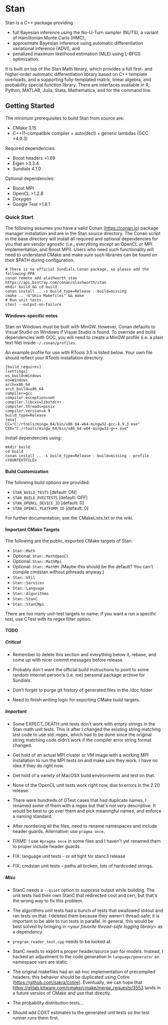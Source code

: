 # Stan
Stan is a C++ package providing 
* full Bayesian inference using the No-U-Turn sampler (NUTS), a variant of Hamiltonian Monte Carlo (HMC),
* approximate Bayesian inference using automatic differentiation variational inference (ADVI), and
* penalized maximum likelihood estimation (MLE) using L-BFGS optimization.

It is built on top of the Stan Math library, which provides a full first- and higher-order automatic differentiation library based on C++ template overloads, and a supporting fully-templated matrix, linear algebra, and probability special function library. There are interfaces available in R, Python, MATLAB, Julia, Stata, Mathematica, and for the command line.

## Getting Started

The minimum prerequisites to build Stan from source are:
* CMake 3.15
* C++11-compatible compiler + auto(decl) + generic lambdas (GCC >4.9.3)

Required dependencies:
* Boost headers >1.69
* Eigen >3.3.4
* Sundials 4.1.0

Optional dependencies:
* Boost MPI
* OpenCL >1.2.8
* Doxygen
* Google Test >1.8.1

### Quick Start

The following assumes you have a valid Conan (https://conan.io) package manager installation and are in the Stan source directory. The Conan script in the base directory will install all required and optional dependencies for you that are vendor agnostic (i.e., everything except an OpenCL or MPI implementation, and Boost MPI). Users who need such functionality will need to understand CMake and make sure such libraries can be found on their $PATH during configuration.
```
# There is no official Sundials Conan package, so please add the following PPA
conan remote add alashworth_stan https://api.bintray.com/conan/alashworth/stan
mkdir build && cd build
conan install .. -s build_type=Release --build=missing
cmake .. -G"Unix Makefiles" && make
# Run unit tests.
ctest --output-on-failure
```
 
#### Windows-specific notes
Stan on Windows must be built with MinGW. However, Conan defaults to Visual Studio on Windows if Visual Studio is found. To override and build dependencies with GCC, you will need to create a MinGW profile (i.e. a plain text file) inside `~/.conan/profiles`. 

An example profile for use with RTools 3.5 is listed below. Your own file should reflect your RTools installation directory.
```
[build_requires]
[settings]
os_build=Windows
os=Windows
arch=x86_64
arch_build=x86_64
compiler=gcc
compiler.exception=seh
compiler.libcxx=libstdc++
compiler.threads=posix
compiler.version=4.9
build_type=Release
[env]
CC="C:/rtools/mingw_64/bin/x86_64-w64-mingw32-gcc-4.9.3.exe"
CXX="C:/rtools/mingw_64/bin/x86_64-w64-mingw32-g++.exe"
```
Install dependencies using:
```
mkdir build
cd build
conan install .. -s build_type=Release --build=missing --profile <YOURTEXTFILE>
```

#### Build Customization

The following build options are provided:

* `STAN_BUILD_TESTS`          [default: ON]
* `STAN_BUILD_RVECTESTS`      [default: OFF]
* `STAN_OPENCL_DEVICE_ID`     [default: 0]
* `STAN_OPENCL_PLATFORM_ID`   [default: 0]

For further documentation, see the CMakeLists.txt or the wiki.

#### Important CMake Targets

The following are the public, exported CMake targets of Stan:

* `Stan::Math`
* Optional: `Stan::MathOpenCl`
* Optional: `Stan::MathMpi`
* Optional: `Stan::MathMt` (Maybe this should be the default? You can't compile cmdstan without pthreads anyway.)
* `Stan::Util`
* `Stan::Services`
* `Stan::Language`
* `Stan::Algorithms`
* `Stan::StanC`
* `Stan::StanCMpi`

There are too many unit-test targets to name; if you want a run a specific test, use CTest with its regex filter option.

#### TODO

##### Critical

* Remember to delete this section and everything below it, rebase, and come up with nicer commit messages before release.

* Probably don't want the official build instructions to point to some random internet person's (i.e. me) personal package archive for Sundials. 

* Don't forget to purge git history of generated files in the /doc folder

* Need to finish writing logic for exporting CMake build targets.

##### Important

* Some EXPECT_DEATH unit tests don't work with empty strings in the Stan math unit tests. This is after I changed the existing string matching test code to use std::regex, which had to be done since the original string matching code didn't work if the compiler error string format changed.

* Get hold of an actual MPI cluster or VM image with a working MPI installation to run the MPI tests on and make sure they work. I have no idea if they do right now.

* Get hold of a variety of MacOSX build environments and test on that.

* None of the OpenCL unit tests work right now, due to errors in the 2.20 release.

* There were hundreds of GTest cases that had duplicate names, I renamed some of them with a regex but that's not very descriptive. It would be best to go over them and pick meaningful names, and enforce a naming standard.

* After reordering all the files, need to rename namespaces and include header guards. Alternative: use `pragma once`. 

* FIXME: I use `#pragma once` in some files and I haven't yet renamed them to proper include header guards.

* FIX: language unit tests - or sit tight for stanc3 release
* FIX: cmdstan unit tests - paths all broken, lots of hardcoded strings.

##### Misc

* StanC needs a `--quiet` option to suppress output while building. The unit tests had their own StanC that redirected cout and cerr, but that's the wrong way to fix this problem.

* The algorithms unit tests had a bunch of tests that swallowed stdout and ran tests on that. I deleted them because they weren't thread-safe; it is important to be able to run tests in parallel. In general, this would be best solved by bringing in <*your favorite thread-safe logging library*> as a dependency.

* `program_reader_test.cpp` needs to be looked at

* StanC needs to export a proper header/source pair for models. Instead, I hacked an adjustment to the code generation in `language/generator` so namespace vars are static.

* The original makefiles had an ad-hoc implementation of precompiled headers; this behavior should be duplicated using Cotire (https://github.com/sakra/cotire). Eventually, we can hope that https://gitlab.kitware.com/cmake/cmake/merge_requests/3553 lands in a future version of CMake and use that directly. 

* The probability distribution tests...

* Should add COST estimates to the generated unit tests so the test runner runs them first.